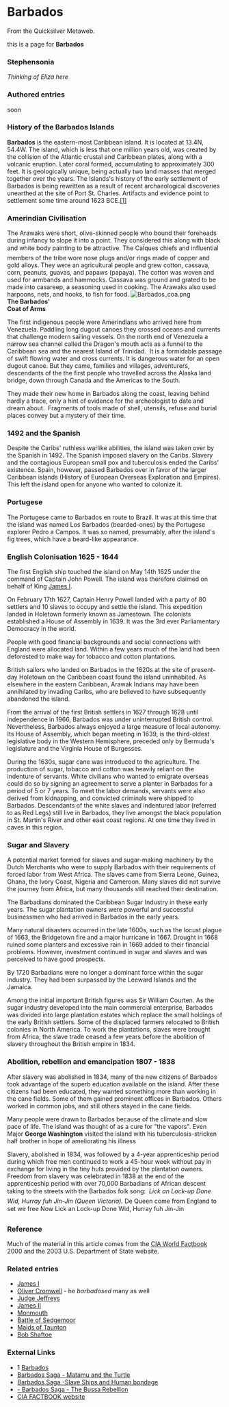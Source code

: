 
# Barbados

From the Quicksilver Metaweb.

this is a page for **Barbados**
### Stephensonia


*Thinking of Eliza here*

### Authored entries


soon

### History of the Barbados Islands


**Barbados** is the eastern-most Caribbean island. It is located at 13.4N, 54.4W. The island, which is less that one million years old, was created by the collision of the Atlantic crustal and Caribbean plates, along with a volcanic eruption. Later coral formed, accumulating to approximately 300 feet. It is geologically unique, being actually two land masses that merged together over the years. The Islands's history of the early settlement of Barbados is being rewritten as a result of recent archaeological discoveries unearthed at the site of Port St. Charles. Artifacts and evidence point to settlement some time around 1623 BCE.[[1]](/http-axses-com-encyc-bta-archives-detail-memo-cfm-id-382)

### Amerindian Civilisation


The Arawaks were short, olive-skinned people who bound their foreheads during infancy to slope it into a point. They considered this along with black and white body painting to be attractive. The CaÏques chiefs and influential members of the tribe wore nose plugs and/or rings made of copper and gold alloys. They were an agricultural people and grew cotton, cassava, corn, peanuts, guavas, and papaws (papaya). The cotton was woven and used for armbands and hammocks. Cassava was ground and grated to be made into casareep, a seasoning used in cooking. The Arawaks also used harpoons, nets, and hooks, to fish for food.
 ![Barbados_coa.png](/images/Barbados_coa.png)  
**The Barbados'  
Coat of Arms**

The first indigenous people were Amerindians who arrived here from Venezuela. Paddling long dugout canoes they crossed oceans and currents that challenge modern sailing vessels. On the north end of Venezuela a narrow sea channel called the Dragon's mouth acts as a funnel to the Caribbean sea and the nearest Island of Trinidad.  It is a formidable passage of swift flowing water and cross currents. It is dangerous water for an open dugout canoe. But they came, families and villages, adventurers, descendants of the the first people who travelled across the Alaska land bridge, down through Canada and the Americas to the South. 

They made their new home in Barbados along the coast, leaving behind hardly a trace, only a hint of evidence for the archeologist to date and dream about.  Fragments of tools made of shell, utensils, refuse and burial places convey but a mystery of their time. 

### 1492 and the Spanish

 
Despite the Caribs' ruthless warlike abilities, the island was taken over by the Spanish in 1492. The Spanish imposed slavery on the Caribs. Slavery and the contagious European small pox and tuberculosis ended the Caribs' existence. Spain, however, passed Barbados over in favor of the larger Caribbean islands (History of European Overseas Exploration and Empires). This left the island open for anyone who wanted to colonize it.

### Portugese

 
The Portugese came to Barbados en route to Brazil. It was at this time that the island was named Los Barbados (bearded-ones) by the Portugese explorer Pedro a Campos. It was so named, presumably, after the island's fig trees, which have a beard-like appearance. 

### English Colonisation 1625 - 1644


The first English ship touched the island on May 14th 1625 under the command of Captain John Powell. The island was therefore claimed on behalf of King [James I](/james-i-of-england). 

On February 17th 1627, Captain Henry Powell landed with a party of 80 settlers and 10 slaves to occupy and settle the island. This expedition landed in Holetown formerly known as Jamestown. The colonists established a House of Assembly in 1639. It was the 3rd ever Parliamentary Democracy in the world. 

People with good financial backgrounds and social connections with England were allocated land. Within a few years much of the land had been deforested to make way for tobacco and cotton plantations.

British sailors who landed on Barbados in the 1620s at the site of present-day Holetown on the Caribbean coast found the island uninhabited. As elsewhere in the eastern Caribbean, Arawak Indians may have been annihilated by invading Caribs, who are believed to have subsequently abandoned the island. 

From the arrival of the first British settlers in 1627 through 1628 until independence in 1966, Barbados was under uninterrupted British control. Nevertheless, Barbados always enjoyed a large measure of local autonomy. Its House of Assembly, which began meeting in 1639, is the third-oldest legislative body in the Western Hemisphere, preceded only by Bermuda's legislature and the Virginia House of Burgesses. 

During the 1630s, sugar cane was introduced to the agriculture. The production of sugar, tobacco and cotton was heavily reliant on the indenture of servants. White civilians who wanted to emigrate overseas could do so by signing an agreement to serve a planter in Barbados for a period of 5 or 7 years. To meet the labor demands, servants were also derived from kidnapping, and convicted criminals were shipped to Barbados. Descendants of the white slaves and indentured labor (referred to as Red Legs) still live in Barbados, they live amongst the black population in St. Martin's River and other east coast regions. At one time they lived in caves in this region. 

### Sugar and Slavery

 
A potential market formed for slaves and sugar-making machinery by the Dutch Merchants who were to supply Barbados with their requirements of forced labor from West Africa. The slaves came from Sierra Leone, Guinea, Ghana, the Ivory Coast, Nigeria and Cameroon. Many slaves did not survive the journey from Africa, but many thousands still reached their destination. 

The Barbadians dominated the Caribbean Sugar Industry in these early years. The sugar plantation owners were powerful and successful businessmen who had arrived in Barbados in the early years. 

Many natural disasters occurred in the late 1600s, such as the locust plague of 1663, the Bridgetown fire and a major hurricane in 1667. Drought in 1668 ruined some planters and excessive rain in 1669 added to their financial problems. However, investment continued in sugar and slaves and was perceived to have good prospects. 

By 1720 Barbadians were no longer a dominant force within the sugar industry. They had been surpassed by the Leeward Islands and the Jamaica. 

Among the initial important British figures was Sir William Courten. As the sugar industry developed into the main commercial enterprise, Barbados was divided into large plantation estates which replace the small holdings of the early British settlers. Some of the displaced farmers relocated to British colonies in North America. To work the plantations, slaves were brought from Africa; the slave trade ceased a few years before the abolition of slavery throughout the British empire in 1834.

### Abolition, rebellion and emancipation 1807 - 1838


After slavery was abolished in 1834, many of the new citizens of Barbados took advantage of the superb education available on the island. After these citizens had been educated, they wanted something more than working in the cane fields. Some of them gained prominent offices in Barbados. Others worked in common jobs, and still others stayed in the cane fields. 

Many people were drawn to Barbados because of the climate and slow pace of life. The island was thought of as a cure for "the vapors". Even Major **George Washington** visited the island with his tuberculosis-stricken half brother in hope of ameliorating his illness 

Slavery, abolished in 1834, was followed by a 4-year apprenticeship period during which free men continued to work a 45-hour week without pay in exchange for living in the tiny huts provided by the plantation owners. Freedom from slavery was celebrated in 1838 at the end of the apprenticeship period with over 70,000 Barbadians of African descent taking to the streets with the Barbados folk song:
* Lick an Lock-up Done Wid, Hurray fuh Jin-Jin (Queen Victoria).* 
De Queen come from England to set we free 
Now Lick an Lock-up Done Wid, Hurray fuh Jin-Jin 

### Reference


Much of the material in this article comes from the [CIA World Factbook](/http-en-wikipedia-org-wiki-cia-world-factbook) 2000 and the 2003 U.S. Department of State website. 

### Related entries


* [James I](/james-i-of-england)
* [Oliver Cromwell](/oliver-cromwell) - he *barbadosed* many as well
* [Judge Jeffreys](/judge-jeffreys)
* [James II](/james-ii)
* [Monmouth](/monmouth)
* [Battle of Sedgemoor](/battle-of-sedgemoor)
* [Maids of Taunton](/maids-of-taunton)
* [Bob Shaftoe](/stephenson-neal-quicksilver-bob-shaftoe)


### External Links


* 1 [Barbados](/http-axses-com-encyc-bta-archives-detail-memo-cfm-id-382)
* [Barbados Saga - Matamu and the Turtle](/http-axses-com-encyc-bta-archives-detail-memo-cfm-id-383)
* [Barbados Saga -Slave Ships and Human bondage](/http-axses-com-encyc-bta-archives-detail-memo-cfm-id-384)
* [- Barbados Saga - The Bussa Rebellion](/http-axses-com-encyc-bta-archives-detail-memo-cfm-id-385)
* [CIA FACTBOOK website](/http-www-cia-gov-cia-publications-factbook)
